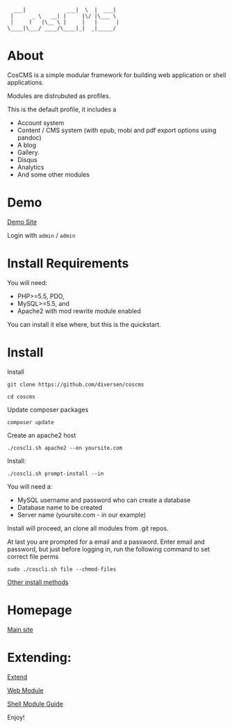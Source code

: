 
	  ___|             ___|  \  |  ___|  
	 |      _ \   __| |     |\/ |\___ \  
	 |     (   |\__ \ |     |   |      | 
	\____|\___/ ____/\____|_|  _|_____/  

# About

CosCMS is a simple modular framework for building web application or shell applications.

Modules are distrubuted as profiles. 

This is the default profile, it includes a 

* Account system
* Content / CMS system (with epub, mobi and pdf export options using pandoc)
* A blog
* Gallery. 
* Disqus
* Analytics
* And some other modules 

# Demo

[Demo Site](http://demo.coscms.org/) 

Login with `admin` / `admin`

# Install Requirements

You will need: 

* PHP>=5.5, PDO, 
* MySQL>=5.5, and 
* Apache2 with mod rewrite module enabled

You can install it else where, but this is the quickstart. 

# Install

Install

    git clone https://github.com/diversen/coscms

    cd coscms
    
Update composer packages
    
	composer update

Create an apache2 host

	./coscli.sh apache2 --en yoursite.com

Install: 

    ./coscli.sh prompt-install --in
    
You will need a: 

* MySQL username and password who can create a database
* Database name to be created
* Server name (yoursite.com - in our example)

Install will proceed, an clone all modules from .git repos. 

At last you are prompted for a email and a password. Enter email and password, but just before logging in, run the following command to set correct file perms

    sudo ./coscli.sh file --chmod-files

[Other install methods](http://www.coscms.org/content/article/view/72/Install)

# Homepage

[Main site](http://www.coscms.org)

# Extending: 

[Extend](http://www.coscms.org/content/article/view/40/Extend)

[Web Module](http://www.coscms.org/content/article/view/27/Web-Module-Guide)

[Shell Module Guide](http://www.coscms.org/content/article/view/60/Shell-Module-Guide)

Enjoy!
